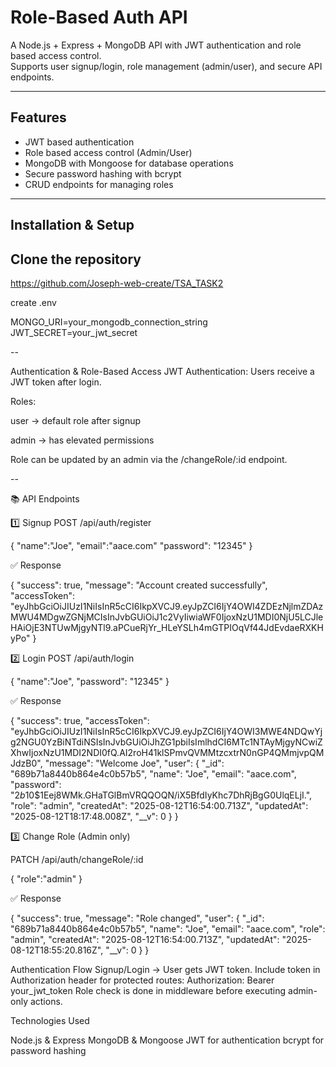 # Role-Based Auth API

A Node.js + Express + MongoDB API with JWT authentication and role based access control.  
Supports user signup/login, role management (admin/user), and secure API endpoints.

---

## Features
- JWT based authentication
- Role based access control (Admin/User)
- MongoDB with Mongoose for database operations
- Secure password hashing with bcrypt
- CRUD endpoints for managing roles

---

## Installation & Setup

## Clone the repository

https://github.com/Joseph-web-create/TSA_TASK2


create .env 

MONGO_URI=your_mongodb_connection_string
JWT_SECRET=your_jwt_secret

--


Authentication & Role-Based Access
JWT Authentication: Users receive a JWT token after login.

Roles:

user → default role after signup

admin → has elevated permissions

Role can be updated by an admin via the /changeRole/:id endpoint.

--

📚 API Endpoints


1️⃣ Signup
POST /api/auth/register

{
    "name":"Joe",
    "email":"aace.com"
    "password": "12345"
}

✅ Response

{
    "success": true,
    "message": "Account created successfully",
    "accessToken": "eyJhbGciOiJIUzI1NiIsInR5cCI6IkpXVCJ9.eyJpZCI6IjY4OWI4ZDEzNjlmZDAzMWU4MDgwZGNjMCIsInJvbGUiOiJ1c2VyIiwiaWF0IjoxNzU1MDI0NjU5LCJleHAiOjE3NTUwMjgyNTl9.aPCueRjYr_HLeYSLh4mGTPIOqVf44JdEvdaeRXKHyPo"
}


2️⃣ Login
POST /api/auth/login

{
    "name":"Joe",
    "password": "12345"
}


✅ Response

{
    "success": true,
    "accessToken": "eyJhbGciOiJIUzI1NiIsInR5cCI6IkpXVCJ9.eyJpZCI6IjY4OWI3MWE4NDQwYjg2NGU0YzBiNTdiNSIsInJvbGUiOiJhZG1pbiIsImlhdCI6MTc1NTAyMjgyNCwiZXhwIjoxNzU1MDI2NDI0fQ.AI2roH41klSPmvQVMMtzcxtrN0nGP4QMmjvpQMJdzB0",
    "message": "Welcome Joe",
    "user": {
        "_id": "689b71a8440b864e4c0b57b5",
        "name": "Joe",
        "email": "aace.com",
        "password": "$2b$10$1Eej8WMk.GHaTGlBmVRQQOQN/iX5BfdIyKhc7DhRjBgG0UlqELjI.",
        "role": "admin",
        "createdAt": "2025-08-12T16:54:00.713Z",
        "updatedAt": "2025-08-12T18:17:48.008Z",
        "__v": 0
    }
}

3️⃣ Change Role (Admin only)

PATCH /api/auth/changeRole/:id

{
    "role":"admin"
}

✅ Response

{
    "success": true,
    "message": "Role changed",
    "user": {
        "_id": "689b71a8440b864e4c0b57b5",
        "name": "Joe",
        "email": "aace.com",
        "role": "admin",
        "createdAt": "2025-08-12T16:54:00.713Z",
        "updatedAt": "2025-08-12T18:55:20.816Z",
        "__v": 0
    }
}


Authentication Flow
Signup/Login → User gets JWT token.
Include token in Authorization header for protected routes:
Authorization: Bearer your_jwt_token
Role check is done in middleware before executing admin-only actions.


Technologies Used

Node.js & Express
MongoDB & Mongoose
JWT for authentication
bcrypt for password hashing